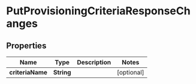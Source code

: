 

# PutProvisioningCriteriaResponseChanges

## Properties

Name | Type | Description | Notes
------------ | ------------- | ------------- | -------------
**criteriaName** | **String** |  |  [optional]



